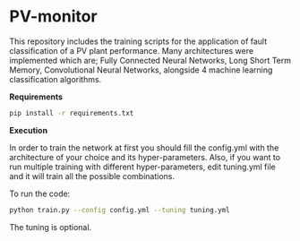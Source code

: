 # PV-monitor

This repository includes the training scripts for the application of fault classification of a PV plant performance. Many architectures were implemented which are; Fully Connected Neural Networks, Long Short Term Memory, Convolutional Neural Networks, alongside 4 machine learning classification algorithms.

**Requirements**
```bash
pip install -r requirements.txt
```

**Execution**

In order to train the network at first you should fill the config.yml with the architecture of your choice and its hyper-parameters. Also, if you want to run multiple training with different hyper-parameters, edit tuning.yml file and it will train all the possible combinations.

To run the code:
```bash
python train.py --config config.yml --tuning tuning.yml
```
The tuning is optional.
